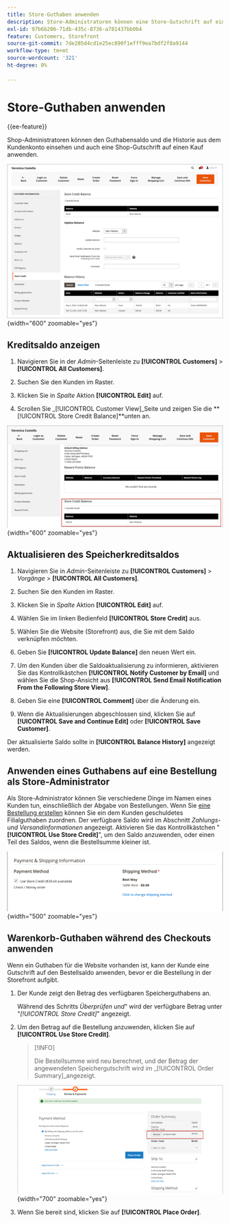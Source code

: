 ```yaml
---
title: Store-Guthaben anwenden
description: Store-Administratoren können eine Store-Gutschrift auf einen Kauf anwenden.
exl-id: 97b6b206-71db-435c-8736-a781437bb0b4
feature: Customers, Storefront
source-git-commit: 7de285d4cd1e25ec890f1efff9ea7bdf2f0a9144
workflow-type: tm+mt
source-wordcount: '321'
ht-degree: 0%

---
```


# Store-Guthaben anwenden

{{ee-feature}}

Shop-Administratoren können den Guthabensaldo und die Historie aus dem Kundenkonto einsehen und auch eine Shop-Gutschrift auf einen Kauf anwenden.

![Kundenkredit- und -historie](assets/store-credit-balance-history.png){width="600" zoomable="yes"}

## Kreditsaldo anzeigen

1. Navigieren Sie in der _Admin_-Seitenleiste zu **[!UICONTROL Customers]** > **[!UICONTROL All Customers]**.

1. Suchen Sie den Kunden im Raster.

1. Klicken Sie in _Spalte_ Aktion **[!UICONTROL Edit]** auf.

1. Scrollen Sie _[!UICONTROL Customer View]_Seite und zeigen Sie die **[!UICONTROL Store Credit Balance]**unten an.

![Kontostand speichern](assets/store-credit-balance.png){width="600" zoomable="yes"}

## Aktualisieren des Speicherkreditsaldos

1. Navigieren Sie in _Admin_-Seitenleiste zu **[!UICONTROL Customers]** > _Vorgänge_ > **[!UICONTROL All Customers]**.

1. Suchen Sie den Kunden im Raster.

1. Klicken Sie in _Spalte_ Aktion **[!UICONTROL Edit]** auf.

1. Wählen Sie im linken Bedienfeld **[!UICONTROL Store Credit]** aus.

1. Wählen Sie die Website (Storefront) aus, die Sie mit dem Saldo verknüpfen möchten.

1. Geben Sie **[!UICONTROL Update Balance]** den neuen Wert ein.

1. Um den Kunden über die Saldoaktualisierung zu informieren, aktivieren Sie das Kontrollkästchen **[!UICONTROL Notify Customer by Email]** und wählen Sie die Shop-Ansicht aus **[!UICONTROL Send Email Notification From the Following Store View]**.

1. Geben Sie eine **[!UICONTROL Comment]** über die Änderung ein.

1. Wenn die Aktualisierungen abgeschlossen sind, klicken Sie auf **[!UICONTROL Save and Continue Edit]** oder **[!UICONTROL Save Customer]**.

Der aktualisierte Saldo sollte in **[!UICONTROL Balance History]** angezeigt werden.

## Anwenden eines Guthabens auf eine Bestellung als Store-Administrator

Als Store-Administrator können Sie verschiedene Dinge im Namen eines Kunden tun, einschließlich der Abgabe von Bestellungen. Wenn Sie [eine Bestellung erstellen](../stores-purchase/customer-account-create-order.md) können Sie ein dem Kunden geschuldetes Filialguthaben zuordnen. Der verfügbare Saldo wird im Abschnitt _Zahlungs- und Versandinformationen_ angezeigt. Aktivieren Sie das Kontrollkästchen &quot;**[!UICONTROL Use Store Credit]**&quot;, um den Saldo anzuwenden, oder einen Teil des Saldos, wenn die Bestellsumme kleiner ist.

![Den Kontostand für den Shop auf die Bestellung anwenden](assets/store-credit-apply.png){width="500" zoomable="yes"}

## Warenkorb-Guthaben während des Checkouts anwenden

Wenn ein Guthaben für die Website vorhanden ist, kann der Kunde eine Gutschrift auf den Bestellsaldo anwenden, bevor er die Bestellung in der Storefront aufgibt.

1. Der Kunde zeigt den Betrag des verfügbaren Speicherguthabens an.

   Während des Schritts _Überprüfen und_&quot; wird der verfügbare Betrag unter &quot;_[!UICONTROL Store Credit]_&quot; angezeigt.

1. Um den Betrag auf die Bestellung anzuwenden, klicken Sie auf **[!UICONTROL Use Store Credit]**.

   >[!INFO]
   >
   >Die Bestellsumme wird neu berechnet, und der Betrag der angewendeten Speichergutschrift wird im _[!UICONTROL Order Summary]_angezeigt.

   ![Auf die Bestellung angewendetes Guthaben speichern](assets/store-credit-checkout.png){width="700" zoomable="yes"}

1. Wenn Sie bereit sind, klicken Sie auf **[!UICONTROL Place Order]**.
